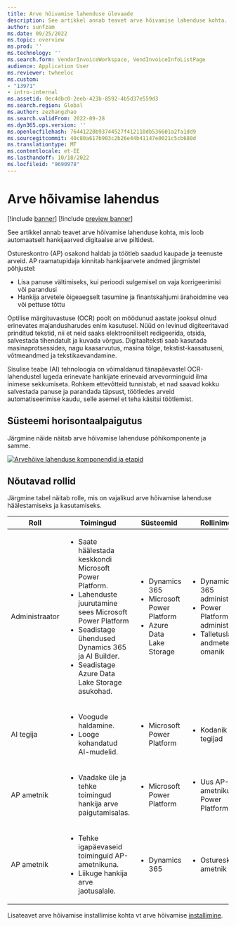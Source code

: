 ```yaml
---
title: Arve hõivamise lahenduse ülevaade
description: See artikkel annab teavet arve hõivamise lahenduse kohta.
author: sunfzam
ms.date: 09/25/2022
ms.topic: overview
ms.prod: ''
ms.technology: ''
ms.search.form: VendorInvoiceWorkspace, VendInvoiceInfoListPage
audience: Application User
ms.reviewer: twheeloc
ms.custom:
- "13971"
- intro-internal
ms.assetid: 0ec4dbc0-2eeb-423b-8592-4b5d37e559d3
ms.search.region: Global
ms.author: zezhangzhao
ms.search.validFrom: 2022-09-28
ms.dyn365.ops.version: ''
ms.openlocfilehash: 76441220b93744527f412110db536601a2fa1dd9
ms.sourcegitcommit: 40c80a617b903c2b26e44b41147e0021c5cb680d
ms.translationtype: MT
ms.contentlocale: et-EE
ms.lasthandoff: 10/18/2022
ms.locfileid: "9690978"
---
```

# <a name="invoice-capture-solution"></a>Arve hõivamise lahendus

[!include [banner](../includes/banner.md)]
[!include [preview banner](../includes/preview-banner.md)]

See artikkel annab teavet arve hõivamise lahenduse kohta, mis loob automaatselt hankijaarved digitaalse arve piltidest.

Ostureskontro (AP) osakond haldab ja töötleb saadud kaupade ja teenuste arveid. AP raamatupidaja kinnitab hankijaarvete andmed järgmistel põhjustel:

- Lisa panuse vältimiseks, kui perioodi sulgemisel on vaja korrigeerimisi või parandusi
- Hankija arvetele õigeaegselt tasumine ja finantskahjumi ärahoidmine vea või pettuse tõttu

Optilise märgituvastuse (OCR) poolt on möödunud aastate jooksul olnud erinevates majandusharudes enim kasutusel. Nüüd on levinud digiteeritavad prinditud tekstid, nii et neid saaks elektrooniliselt redigeerida, otsida, salvestada tihendatult ja kuvada võrgus. Digitaalteksti saab kasutada masinaprotsessides, nagu kaasarvutus, masina tõlge, tekstist-kaasatuseni, võtmeandmed ja tekstikaevandamine.

Sisulise teabe (AI) tehnoloogia on võimaldanud tänapäevastel OCR-lahendustel lugeda erinevate hankijate erinevaid arvevorminguid ilma inimese sekkumiseta. Rohkem ettevõtteid tunnistab, et nad saavad kokku salvestada panuse ja parandada täpsust, töötledes arveid automatiseerimise kaudu, selle asemel et teha käsitsi töötlemist.

## <a name="system-landscape"></a>Süsteemi horisontaalpaigutus

Järgmine näide näitab arve hõivamise lahenduse põhikomponente ja samme.

[![Arvehõive lahenduse komponendid ja etapid](./media/Invoice-capture2.png)](./media/Invoice-capture2.png)

## <a name="required-roles"></a>Nõutavad rollid

Järgmine tabel näitab rolle, mis on vajalikud arve hõivamise lahenduse häälestamiseks ja kasutamiseks.

| Roll          | Toimingud | Süsteemid | Rollinimed |
|---------------|---------|---------|-----------|
| Administraator | <ul><li>Saate häälestada keskkondi Microsoft Power Platform.</li><li>Lahenduste juurutamine sees Microsoft Power Platform</li><li>Seadistage ühendused Dynamics 365 ja AI Builder.</li><li>Seadistage Azure Data Lake Storage asukohad.</li></ul> | <ul><li>Dynamics 365</li><li>Microsoft Power Platform</li><li>Azure Data Lake Storage</li></ul> | <ul><li>Dynamics 365 administraator</li><li>Power Platform-i administraator</li><li>Talletuslao andmete omanik</li></ul> |
| AI tegija      | <ul><li>Voogude haldamine.</li><li>Looge kohandatud AI-mudelid.</li></ul> | <ul><li>Microsoft Power Platform</li></ul> | <ul><li>Kodanik tegijad</li></ul> |
| AP ametnik      | <ul><li>Vaadake üle ja tehke toimingud hankija arve paigutamisalas.</li><ul> | <ul><li>Microsoft Power Platform</li></ul> | <ul><li>Uus AP-ametniku roll Power Platform</li></ul> |
| AP ametnik      | <ul><li>Tehke igapäevaseid toiminguid AP-ametnikuna.</li><li>Liikuge hankija arve jaotusalale.</li></ul> | <ul><li>Dynamics 365</li></ul> | <ul><li>Ostureskontro ametnik</li></ul> |
  
Lisateavet arve hõivamise installimise kohta vt arve hõivamise [installimine](../accounts-payable/install-invoice-capture.md).  
